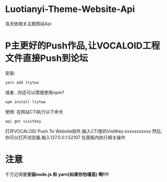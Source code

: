 # Luotianyi-Theme-Website-Api
洛天依相关主题网站Api
# P主更好的Push作品,让VOCALOID工程文件直接Push到论坛
安装:  
```
yarn add ltytwa
```
或者...你还可以爬墙使用npm?   
```
npm install ltytwa
```
使用:
在网站CTI执行以下命令
```
api get visitkey
```
打开VOCALOID Push To Website软件,输入CTI里的VisitKey:xxxxxxxxxxx
然后,你可以打开浏览器,输入127.0.0.1:52107
在面板内执行相关操作
# 注意
千万记得要**安装node.js 和 yarn(如果你怕墙高) 啊!!!!**
